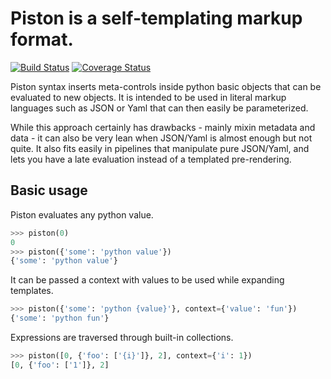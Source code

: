 # Piston is a self-templating markup format.

[![Build Status](https://travis-ci.org/mefyl/piston.svg?branch=master)](https://travis-ci.org/mefyl/piston) [![Coverage Status](https://coveralls.io/repos/github/mefyl/piston/badge.svg?branch=master)](https://coveralls.io/github/mefyl/piston?branch=master)

Piston syntax inserts meta-controls inside python basic objects that
can be evaluated to new objects. It is intended to be used in literal
markup languages such as JSON or Yaml that can then easily be
parameterized.

While this approach certainly has drawbacks - mainly mixin metadata
and data - it can also be very lean when JSON/Yaml is almost enough
but not quite. It also fits easily in pipelines that manipulate pure
JSON/Yaml, and lets you have a late evaluation instead of a templated
pre-rendering.

## Basic usage

Piston evaluates any python value.

```python
>>> piston(0)
0
>>> piston({'some': 'python value'})
{'some': 'python value'}

```

It can be passed a context with values to be used while expanding
templates.

```python
>>> piston({'some': 'python {value}'}, context={'value': 'fun'})
{'some': 'python fun'}

```

Expressions are traversed through built-in collections.

```python
>>> piston([0, {'foo': ['{i}']}, 2], context={'i': 1})
[0, {'foo': ['1']}, 2]

```
